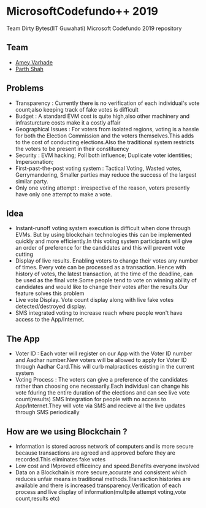 # MicrosoftCodefundo++ 2019
Team Dirty Bytes(IIT Guwahati) Microsoft Codefundo 2019 repository

## Team
* [Amey Varhade](https://www.github.com/yemaedahrav)
* [Parth Shah](https://www.github.com/parthatom)

## Problems
* Transparency : Currently there is no verification of each individual's vote count;also keeping track of fake votes is difficult
* Budget : A standard EVM cost is quite high,also other machinery and infrasturcture costs make it a costly affair
* Geographical Issues : For voters from isolated regions, voting is a hassle for both the Election Commission and the voters themselves.This adds to the cost of conducting elections.Also the traditional system restricts the voters to be present in their constituency
* Security : EVM hacking; Poll both influence; Duplicate voter identities; Impersonation;
* First-past-the-post voting system : Tactical Voting, Wasted votes, Gerrymandering, Smaller parties may reduce the success of the largest similar party.
* Only one voting attempt : irrespective of the reason, voters presently have only one attempt to make a vote.

## Idea
* Instant-runoff voting system execution is difficult when done through EVMs. But by using blockchain technologies this can be implemented quickly and more efficiently.In this voting system participants will give an order of preference for the candidates and this will prevent vote cutting 
* Display of live results. Enabling voters to change their votes any number of times. Every vote can be processed as a transaction. Hence with history of votes, the latest transaction, at the time of the deadline, can be used as the final vote.Some people tend to vote on winning ability of candidates and would like to change their votes after the results.Our feature solves this problem
* Live vote Display. Vote count display along with live fake votes detected/destroyed display.
* SMS integrated voting to increase reach where people won't have access to the App/Internet.

## The App
* Voter ID : Each voter will register on our App with the Voter ID number and Aadhar number.New voters will be allowed to apply for Voter ID through Aadhar Card.This will curb malpractices existing in the current system
* Voting Process : The voters can give a preference of the candidates rather than choosing one necessarily.Each individual can change his vote fduring the entire duration of the elections and can see live vote count(results)
 SMS Integration for people with no access to App/Internet.They will vote via SMS and recieve all the live updates through SMS periodically 
 
 ##  How are we using Blockchain ?
 
 * Information is stored across network of computers and is more secure because transactions are agreed and approved before      they are recorded.This eliminates fake votes
 * Low cost and IMproved efficeincy and speed.Benefits everyone involved
 * Data on a Blockchain is more secure,accurate and consistent which reduces unfair means in traditional methods.Transaction    histories are available and there is increased transparency.Verification of each process and live display of             information(multpile attempt voting,vote count,results etc)
 
 


